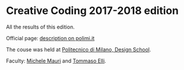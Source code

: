 # Creative Coding 2017-2018 edition

All the results of this edition.

Official page: [description on polimi.it](https://www11.ceda.polimi.it/schedaincarico/schedaincarico/controller/scheda_pubblica/SchedaPublic.do?&evn_default=evento&c_classe=673162&__pj0=0&__pj1=c24b87565fbfad1a600d2ba53ca4660f)

The couse was held at [Politecnico di Milano, Design School](http://www.design.polimi.it/en/).

Faculty: [Michele Mauri](https://www4.ceda.polimi.it/manifesti/manifesti/controller/ricerche/RicercaPerDocentiPublic.do?evn_didattica=EVENTO&&aa=2018&k_cf=-1&k_corso_la=-1&ac_ins=0&lang=IT&tipoCorso=ALL_TIPO_CORSO&caricaOffertaComune=true&semestre=ALL_SEMESTRI&tipoInsegnamento=ALL_TIPO_INSEGNAMENTO&sede=ALL_SEDI&k_doc=187232&tab_ricerca=1) and [Tommaso Elli](https://densitydesign.org/person/tommaso-elli/).
